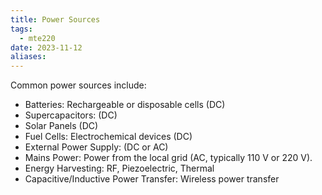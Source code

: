 ```yaml
---
title: Power Sources
tags:
  - mte220
date: 2023-11-12
aliases:
---
```

Common power sources include:
- Batteries: Rechargeable or disposable cells (DC) 
- Supercapacitors: (DC) 
- Solar Panels (DC) 
- Fuel Cells: Electrochemical devices (DC) 
- External Power Supply: (DC or AC) 
- Mains Power: Power from the local grid (AC, typically 110 V or 220 V). 
- Energy Harvesting: RF, Piezoelectric, Thermal 
- Capacitive/Inductive Power Transfer: Wireless power transfer